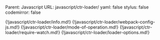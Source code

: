 Parent: Javascript
URL: javascript/ctr-loader/
yaml: false
stylus: false
codemirror: false

{!javascript/ctr-loader/info.md!}
{!javascript/ctr-loader/webpack-config-js.md!}
{!javascript/ctr-loader/mode-of-operation.md!}
{!javascript/ctr-loader/require-watch.md!}
{!javascript/ctr-loader/loader-options.md!}

